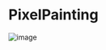 # PixelPainting


![image](https://user-images.githubusercontent.com/113391047/194690282-612657c9-46e2-4760-b6fa-d4598372d713.png)
